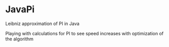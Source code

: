 # JavaPi
Leibniz approximation of PI in Java

Playing with calculations for PI to see speed increases with optimization of the algorithm
